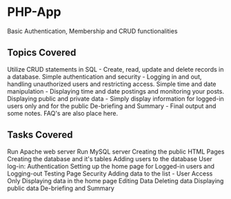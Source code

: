 # PHP-App
Basic Authentication, Membership and CRUD functionalities

## Topics Covered

Utilize CRUD statements in SQL - Create, read, update and delete records in a database.
Simple authentication and security - Logging in and out, handling unauthorized users and restricting access.
Simple time and date manipulation - Displaying time and date postings and monitoring your posts.
Displaying public and private data - Simply display information for logged-in users only and for the public
De-briefing and Summary - Final output and some notes. FAQ's are also place here.

## Tasks Covered

Run Apache web server
Run MySQL server
Creating the public HTML Pages
Creating the database and it's tables
Adding users to the database
User log-in: Authentication
Setting up the home page for Logged-in users and Logging-out
Testing Page Security
Adding data to the list - User Access Only
Displaying data in the home page
Editing Data
Deleting data
Displaying public data
De-briefing and Summary